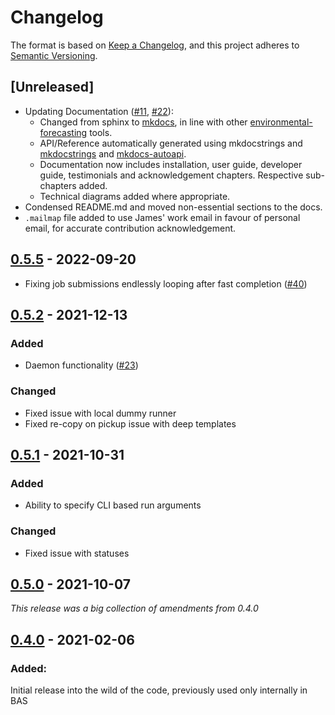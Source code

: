 # Changelog

The format is based on [Keep a Changelog](https://keepachangelog.com/en/1.0.0/),
and this project adheres to [Semantic Versioning](https://semver.org/spec/v2.0.0.html).

## [Unreleased]
* Updating Documentation ([#11](https://github.com/environmental-forecasting/model-ensembler/issues/11), [#22](https://github.com/environmental-forecasting/model-ensembler/issues/22)):
    * Changed from sphinx to [mkdocs](https://www.mkdocs.org/), in line with other [environmental-forecasting](https://github.com/environmental-forecasting) tools.
    * API/Reference automatically generated using mkdocstrings and [mkdocstrings](https://mkdocstrings.github.io/) and [mkdocs-autoapi](https://mkdocs-autoapi.readthedocs.io/en/latest/).
    * Documentation now includes installation, user guide, developer guide, testimonials and acknowledgement chapters. Respective sub-chapters added.
    * Technical diagrams added where appropriate.
* Condensed README.md and moved non-essential sections to the docs.
* `.mailmap` file added to use James' work email in favour of personal email, for accurate contribution acknowledgement.

## [0.5.5] - 2022-09-20

* Fixing job submissions endlessly looping after fast completion ([#40](https://github.com/environmental-forecasting/model-ensembler/issues/40))

## [0.5.2] - 2021-12-13

### Added

* Daemon functionality ([#23](https://github.com/environmental-forecasting/model-ensembler/issues/23))

### Changed

* Fixed issue with local dummy runner
* Fixed re-copy on pickup issue with deep templates

## [0.5.1] - 2021-10-31

### Added

* Ability to specify CLI based run arguments

### Changed

* Fixed issue with statuses

## [0.5.0] - 2021-10-07

_This release was a big collection of amendments from 0.4.0_

## [0.4.0] - 2021-02-06

### Added:

Initial release into the wild of the code, previously used only internally in BAS

[0.5.5]: https://github.com/environmental-forecasting/model-ensembler/releases/tag/v0.5.5
[0.5.2]: https://github.com/environmental-forecasting/model-ensembler/releases/tag/v0.5.2
[0.5.1]: https://github.com/environmental-forecasting/model-ensembler/releases/tag/v0.5.1 
[0.5.0]: https://github.com/environmental-forecasting/model-ensembler/releases/tag/v0.5.0
[0.4.0]: https://github.com/JimCircadian/model-ensembler/releases/tag/v0.4.0